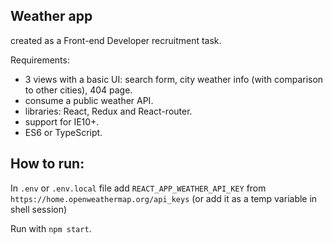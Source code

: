 ## Weather app
created as a Front-end Developer recruitment task.

Requirements:
* 3 views with a basic UI: search form, city weather info (with comparison to other cities), 404 page.
* consume a public weather API.
* libraries: React, Redux and React-router.
* support for IE10+.
* ES6 or TypeScript.

## How to run:
In `.env` or `.env.local` file add `REACT_APP_WEATHER_API_KEY` from `https://home.openweathermap.org/api_keys`
(or add it as a temp variable in shell session)

Run with `npm start`.